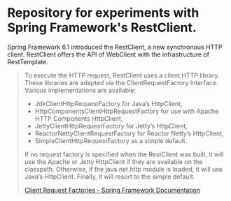 # Repository for experiments with Spring Framework's RestClient.

Spring Framework 6.1 introduced the RestClient, a new synchronous HTTP client. RestClient offers the API of WebClient with the infrastructure of RestTemplate.

>To execute the HTTP request, RestClient uses a client HTTP library. These libraries are adapted via the ClientRequestFactory interface. Various implementations are available:
>- JdkClientHttpRequestFactory for Java’s HttpClient,
>- HttpComponentsClientHttpRequestFactory for use with Apache HTTP Components HttpClient,
>- JettyClientHttpRequestFactory for Jetty’s HttpClient,
>- ReactorNettyClientRequestFactory for Reactor Netty’s HttpClient,
>- SimpleClientHttpRequestFactory as a simple default.
>
>If no request factory is specified when the RestClient was built, it will use the Apache or Jetty HttpClient if they are available on the classpath. Otherwise, if the java.net.http module is loaded, it will use Java’s HttpClient. Finally, it will resort to the simple default.
>
> [Client Request Factories - Spring Framework Documentation](https://docs.spring.io/spring-framework/reference/integration/rest-clients.html#rest-request-factories)
